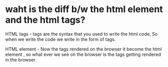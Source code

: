 # waht is the diff b/w the html element and the html tags?

HTML tags - tags are the syntax that you used to write the html code, So when we write the code we write in the form of tags.

HTML element - Now the tags rendered on the browser it become the html element , so what ever we see on the browser is the tags getting rendered in the browser.

